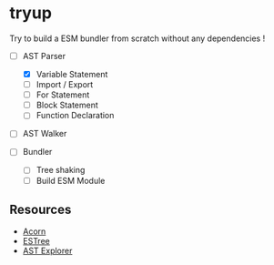 # tryup

Try to build a ESM bundler from scratch without any dependencies !

- [ ] AST Parser  
    - [x] Variable Statement
    - [ ] Import / Export
    - [ ] For Statement
    - [ ] Block Statement
    - [ ] Function Declaration

- [ ] AST Walker

- [ ] Bundler
    - [ ] Tree shaking
    - [ ] Build ESM Module

## Resources

- [Acorn](https://github.com/acornjs/acorn)
- [ESTree](https://github.com/estree/estree/blob/master/es2015.md#importdeclaration)
- [AST Explorer](https://astexplorer.net/)




